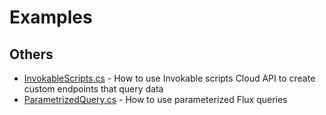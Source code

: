 # Examples

## Others
- [InvokableScripts.cs](InvokableScripts.cs) - How to use Invokable scripts Cloud API to create custom endpoints that query data
- [ParametrizedQuery.cs](ParametrizedQuery.cs) - How to use parameterized Flux queries